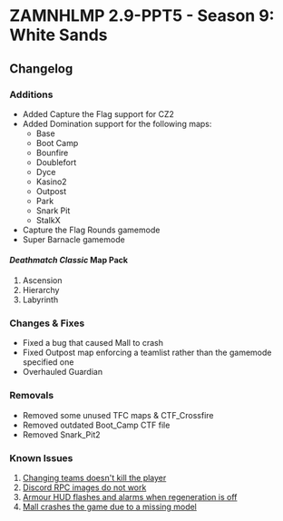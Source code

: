 # ZAMNHLMP 2.9-PPT5 - Season 9: White Sands
## Changelog

### Additions
- Added Capture the Flag support for CZ2
- Added Domination support for the following maps:
	- Base
	- Boot Camp
	- Bounfire
	- Doublefort
	- Dyce
	- Kasino2
	- Outpost
	- Park
	- Snark Pit
	- StalkX
- Capture the Flag Rounds gamemode
- Super Barnacle gamemode

#### *Deathmatch Classic* Map Pack
1. Ascension
1. Hierarchy
1. Labyrinth

### Changes & Fixes
- Fixed a bug that caused Mall to crash
- Fixed Outpost map enforcing a teamlist rather than the gamemode specified one
- Overhauled Guardian

### Removals
- Removed some unused TFC maps & CTF_Crossfire
- Removed outdated Boot_Camp CTF file
- Removed Snark_Pit2

### Known Issues
1. [Changing teams doesn't kill the player](https://github.com/phoenixprojectsoftware/zamnhlmp/issues/79)
2. [Discord RPC images do not work](https://github.com/phoenixprojectsoftware/zamnhlmp/issues/77)
3. [Armour HUD flashes and alarms when regeneration is off](https://github.com/phoenixprojectsoftware/zamnhlmp/issues/72)
4. [Mall crashes the game due to a missing model](https://github.com/phoenixprojectsoftware/zamnhlmp/issues/87)
